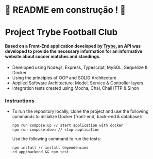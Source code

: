 # :construction: README em construção ! :construction:

# Project Trybe Football Club

#### Based on a Front-End application developed by [Trybe](https://betrybe.com/), an API was developed to provide the necessary information for an informative website about soccer matches and standings.

* Developed using Node.js, Express, Typescript, MySQL, Sequelize & Docker
* Using the principles of OOP and SOLID Architecture
* Applied Software Architecture: Model, Service & Controller layers
* Integration tests created using Mocha, Chai, ChaiHTTP & Sinon

### Instructions
* To run the repository locally, clone the project and use the following commands to initialize Docker (front-end, back-end & database):

  ```
  npm run compose:up // start application with docker
  npm run compose:down // stop application
  ```

  Use the following command to run the tests:
    ```
    npm install // install dependencies
    cd app/backend && npm test
    ```
